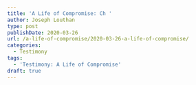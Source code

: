 ```yaml
---
title: 'A Life of Compromise: Ch '
author: Joseph Louthan
type: post
publishDate: 2020-03-26
url: /a-life-of-compromise/2020-03-26-a-life-of-compromise/
categories:
  - Testimony
tags:
  - 'Testimony: A Life of Compromise'
draft: true
---
```

